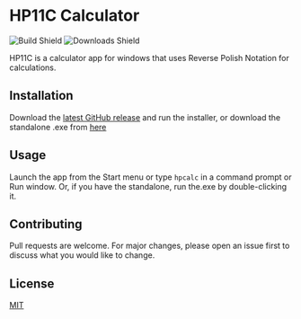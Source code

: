 # HP11C Calculator
![Build Shield](https://img.shields.io/badge/Build-Succeeding-sucess)
![Downloads Shield](https://img.shields.io/github/downloads/HadrianFinch/HP11C/total?label=Downloads)

HP11C is a calculator app for windows that uses Reverse Polish Notation for calculations.

## Installation

Download the [latest GitHub release](https://github.com/HadrianFinch/HP11C/releases) and run the installer, or download the standalone .exe from [here](https://github.com/HadrianFinch/HP11C/raw/master/bin/HP11C.exe)

## Usage
Launch the app from the Start menu or type `hpcalc` in a command prompt or Run window. Or, if you have the standalone, run the.exe by double-clicking it.

## Contributing
Pull requests are welcome. For major changes, please open an issue first to discuss what you would like to change.

## License
[MIT](https://choosealicense.com/licenses/mit/)